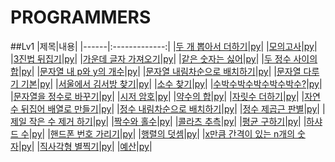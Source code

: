 PROGRAMMERS
=============
##Lv1
|제목|내용|
|------|:-------------:|
|[두 개 뽑아서 더하기]()|[py](Programmers/level1/두개뽑아서더하기.py)|
|[모의고사]()|[py](Programmers/level1/모의고사.py)|
|[3진법 뒤집기]()|[py](Programmers/level1/3진법뒤집기.py)|
|[가운데 글자 가져오기]()|[py](Programmers/level1/가운데글자가져오기.py)|
|[같은 숫자는 싫어]()|[py](Programmers/level1/같은숫자는싫어.py)|
|[두 정수 사이의 합]()|[py](Programmers/level1/두정수사이의합.py)|
|[문자열 내 p와 y의 개수]()|[py](Programmers/level1/문자열내p와y의개수.py)|
|[문자열 내림차순으로 배치하기]()|[py](Programmers/level1/문자열내림차순으로배치하기.py)|
|[문자열 다루기 기본]()|[py](Programmers/level1/문자열다루기기본.py)|
|[서울에서 김서방 찾기]()|[py](Programmers/level1/서울에서김서방찾기.py)|
|[소수 찾기]()|[py](Programmers/level1/소수찾기.py)|
|[수박수박수박수박수박수?]()|[py](Programmers/level1/수박수박수박수박수박수?.py)|
|[문자열을 정수로 바꾸기]()|[py](Programmers/level1/문자열을정수로바꾸기.py)|
|[시저 암호]()|[py](Programmers/level1/시저암호.py)|
|[약수의 합]()|[py](Programmers/level1/약수의합.py)|
|[자릿수 더하기]()|[py](Programmers/level1/자릿수더하기.py)|
|[자연수 뒤집어 배열로 만들기]()|[py](Programmers/level1/자연수뒤집어배열로만들기.py)|
|[정수 내림차순으로 배치하기]()|[py](Programmers/level1/정수내림차순으로배치하기.py)|
|[정수 제곱근 판별]()|[py](Programmers/level1/정수제곱근판별.py)|
|[제일 작은 수 제거 하기]()|[py](Programmers/level1/제일작은수제거하기.py)|
|[짝수와 홀수]()|[py](Programmers/level1/짝수와홀수.py)|
|[콜라츠 추측]()|[py](Programmers/level1/콜라츠추측.py)|
|[평균 구하기]()|[py](Programmers/level1/평균구하기.py)|
|[하샤드 수]()|[py](Programmers/level1/하샤드수.py)|
|[핸드폰 번호 가리기]()|[py](Programmers/level1/핸드폰번호가리기.py)|
|[행렬의 덧셈]()|[py](Programmers/level1/행렬의덧셈.py)|
|[x만큼 간격이 있는 n개의 숫자]()|[py](Programmers/level1/x만큼간격이있는n개의숫자.py)|
|[직사각형 별찍기]()|[py](Programmers/level1/직사각형별찍기.py)|
|[예산]()|[py](Programmers/level1/예산.py)|


